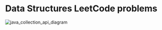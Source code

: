 # Data Structures LeetCode problems
![java_collection_api_diagram](https://github.com/Kamal-Abdullayev/Data-Structure/assets/106879472/6afdeace-e775-4c39-bae2-614973565e7e)
